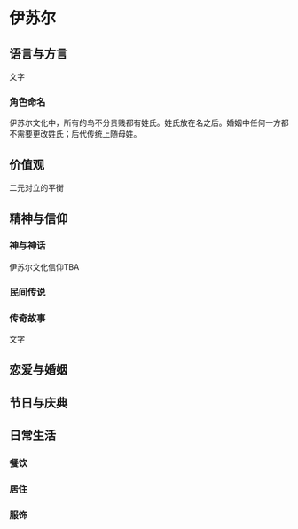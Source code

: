 # 伊苏尔

## 语言与方言

文字

### 角色命名

伊苏尔文化中，所有的鸟不分贵贱都有姓氏。姓氏放在名之后。婚姻中任何一方都不需要更改姓氏；后代传统上随母姓。

## 价值观

二元对立的平衡

## 精神与信仰

### 神与神话

伊苏尔文化信仰TBA

### 民间传说

### 传奇故事

文字

## 恋爱与婚姻

## 节日与庆典

## 日常生活

### 餐饮

### 居住

### 服饰

